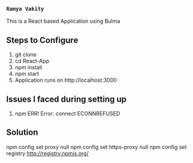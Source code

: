 ### `Ramya Vakity`
This is a React based Application using Bulma
## Steps to Configure
1. git clone 
2. cd React-App
3. npm install
4. npm start
5. Application runs on http://localhost:3000


## Issues I faced during setting up
1. npm ERR! Error: connect ECONNREFUSED
## Solution 
npm config set proxy null
npm config set https-proxy null
npm config set registry http://registry.npmjs.org/





